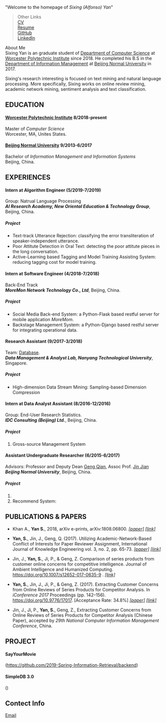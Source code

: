 "Welcome to the homepage of _Sixing (Alfonso) Yan_"

> Other Links   
> [CV]()   
> [Resume]()   
> [GitHub]()   
> [LinkedIn]()   




About Me   
Sixing Yan is an graduate student of [Department of Computer Science]() at [Worcester Polytechnic Institute](https://www.wpi.edu/) since 2018. He completed his B.S in the [Department of Information Management]() at [Beijing Normal University](http://english.bnu.edu.cn/) in 2017. 

Sixing's research interesting is focused on text mining and natural language processing. More specifically, Sixing works on online review mining, academic network mining, sentiment analysis and text classification.


## **EDUCATION**
#### [**Worcester Polytechnic Institute**](https://www.wpi.edu/)  8/2018-present    
Master of *Computer Science*     
Worcester, MA, Unites States.    

#### [**Beijing Normal University**](http://english.bnu.edu.cn/)  9/2013-6/2017    
Bachelor of *Information Management and Information Systems*   
Beijing, China.  
	

## **EXPERIENCES**
#### Intern at Algorithm Engineer (5/2019-7/2019)
Group: Natrual Language Processing    
**_AI Research Academy, New Oriental Education & Technology Group_**, Beijing, China.   
##### Project
- Text-track Utterance Rejection: classifying the error transliteration of speaker-independent utterance.    
- Poor Attitute Detection in Oral Text: detecting the poor attitute pieces in the long conversation.   
- Active-Learning based Tagging and Model Training Assisting System: reducing tagging cost for model training.

#### Intern at Software Engineer (4/2018-7/2018)  
Back-End Track   
**_MoreMon Network Technology Co., Ltd_**, Beijing, China.   
##### Project   
- Social Media Back-end System: a Python-Flask based restful server for mobile application _MoreMom_.
- Backstage Management System: a Python-Django based restful server for integrating operational data.
 
#### Research Assistant (9/2017-3/2018)  
Team: [Database](http://www.ntu.edu.sg/home/arijit.khan/team.html).    
**_Data Management & Analyst Lab, Nanyang Technological University_**, Singapore.   
##### Project   
- High-dimension Data Stream Mining: Sampling-based Dimension Compression
 
#### Intern at Data Analyst Assistant (8/2016-12/2016)   
Group: End-User Research Statistics.    
**_IDC Consulting (Beijing) Ltd._**, Beijing, China.   
##### Project   
1. Gross-source Management System

#### Assistant Undergraduate Researcher (6/2015-6/2017) 
Advisors: Professor and Deputy Dean [Geng Qian](http://www.sg.bnu.edu.cn/teacherdetail.aspx), Assoc Prof. [Jin Jian](http://www.sg.bnu.edu.cn/teacherdetail.aspx)   
**_Beijing Normal University_**, Beijing, China.   
##### Project
1. 
2. Recommend System: 



## **PUBLICATIONS & PAPERS**
 - Khan A., **Yan S.**, 2018, arXiv e-prints, arXiv:1808.06800. [*[paper]*](http://www.ijke.org/vol3/89-TS0034.pdf) [*[link]*](http://www.ijke.org/index.php?m=content&c=index&a=show&catid=47&id=135)

 - **Yan, S.**, Jin, J., Geng, Q. (2017). Utilizing Academic-Network-Based Conflict of Interests for Paper Reviewer Assignment, International Journal of Knowledge Engineering vol. 3, no. 2, pp. 65-73. [*[paper]*](http://www.ijke.org/vol3/89-TS0034.pdf) [*[link]*](http://www.ijke.org/index.php?m=content&c=index&a=show&catid=47&id=135)

 - Jin, J., **Yan, S.**, Ji, P., & Geng, Z. Comparison of series products from customer online concerns for competitive intelligence. Journal of Ambient Intelligence and Humanized Computing. https://doi.org/10.1007/s12652-017-0635-9 . [*[link]*](https://link.springer.com/article/10.1007%2Fs12652-017-0635-9)

 - **Yan, S.**, Jin, J., Ji, P., & Geng, Z. (2017). Extracting Customer Concerns from Online Reviews of Series Products for Competitor Analysis. In *iConference 2017* Proceedings (pp. 142–156). https://doi.org/10.9776/17017. [Acceptance Rate: 34.8%]  [*[paper]*](https://www.ideals.illinois.edu/bitstream/handle/2142/96669/1.17_290_Yan-Extracting%20Customer%20Concerns%20From%20Online%20Reviews%20of%20Series%20Products.pdf?sequence=1&isAllowed=y) [*[link]*](http://hdl.handle.net/2142/96669)
 
 - Jin, J., Ji, P., **Yan, S.**, Geng, Z., Extracting Customer Concerns from Online Reviews of Series Products for Competitor Analysis (Chinese Paper), accepted by *29th National Computer Information Management Conference*, China. 


## **PROJECT** 
#### SayYourMovie
(https://github.com/2019-Spring-Information-Retrieval/backend)


#### SimpleDB 3.0
()


####  


####


## Contect Info
[Email](plutoyem@outlook.com)
